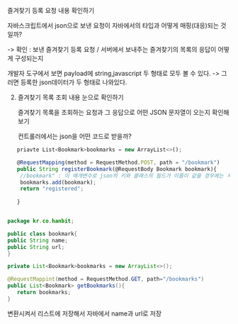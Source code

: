 
즐겨찾기 등록 요청 내용 확인하기

자바스크립트에서 json으로 보낸 요청이 자바에서의 타입과 어떻게 매핑(대응)되는 것일까?

-> 확인 : 보낸 즐겨찾기 등록 요청 / 서버에서 보내주는 즐겨찾기의 목록의 응답이 어떻게 구성되는지

 개발자 도구에서 보면 payload에 string,javascript 두 형태로 모두 볼 수 있다.
-> 그러면 등록한 json데이터가 두 형태로 나와있다.


2. 즐겨찾기 목록 조회 내용 눈으로 확인하기

   즐겨찾기 목록을 조회하는 요청과 그 응답으로 어떤 JSON 문자열이 오는지 확인해보기

   컨트롤러에서는 json을 어떤 코드로 받을까?




```javascript
   priavte List<Bookmark>bookmarks = new ArrayList<>();

   @RequestMapping(method = RequestMethod.POST, path = "/bookmark")
   public String registerBookmark(@RequestBody Bookmark bookmark){
    //bookmark" : 이 매개변수로 json의 키와 클래스의 필드가 이름이 같을 경우에는 서로 매핑됨 이후 자바 코드 내에서 처리
    bookmarks.add(bookmark);
    return "registered";
    
   }
```



   ```java

package kr.co.hanbit;

public class bookmark{
  public String name;
  public String url;
}

   private List<Bookmark>bookmarks = new ArrayList<>();

   @RequestMappint(method = RequestMethod.GET, path="/bookmarks")
   public List<Bookmark> getBookmarks(){
      return bookmarks;
   }


 ```
변환시켜서 리스트에 저장해서 자바에서 name과 url로 저장

   

